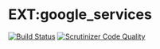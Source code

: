 # EXT:google_services

[![Build Status](https://travis-ci.org/lochmueller/google_services.svg?branch=master)](https://travis-ci.org/lochmueller/google_services)
[![Scrutinizer Code Quality](https://scrutinizer-ci.com/g/lochmueller/google_services/badges/quality-score.png?b=master)](https://scrutinizer-ci.com/g/lochmueller/google_services/?branch=master)
